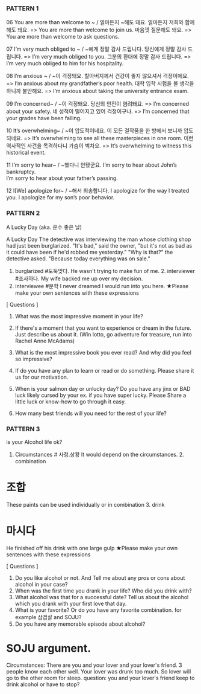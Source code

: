 ### PATTERN 1

06	You are more than welcome to ~ / 얼마든지 ~해도 돼요.
얼마든지 저희와 함께 해도 돼요.
=> You are more than welcome to join us.
마음껏 질문해도 돼요.
=> You are more than welcome to ask questions.

07	I’m very much obliged to ~ / ~에게 정말 감사 드립니다.
당신에게 정말 감사 드립니다.
=> I’m very much obliged to you.
그분의 환대에 정말 감사 드립니다.
=> I’m very much obliged to him for his hospitality.

08	I’m anxious ~ / ~이 걱정돼요.
할아버지께서 건강이 좋지 않으셔서 걱정이에요.
=> I’m anxious about my grandfather’s poor health.
대학 입학 시험을 볼 생각을 하니까 불안해요.
=> I’m anxious about taking the university entrance exam.

09	I’m concerned~  /  ~이 걱정돼요.
당신의 안전이 염려돼요.
=> I’m concerned about your safety.
네 성적이 떨어지고 있어 걱정이구나.
=> I’m concerned that your grades have been falling.

10	It’s overwhelming~ / ~이 압도적이네요.
이 모든 걸작품을 한 방에서 보니까
압도되네요.
=> It’s overwhelming to see all these masterpieces in one room.
이런 역사적인 사건을 목격하다니 가슴이
벅차요.
=> It’s overwhelming to witness this historical event.

11	I’m sorry to hear~ / ~했다니 안됐군요.
I’m sorry to hear about John’s bankruptcy.  
I’m sorry to hear about your father’s passing.

12	I[We] apologize for~ / ~해서 죄송합니다.
I apologize for the way I treated you.
I apologize for my son’s poor behavior.


### PATTERN 2 
A Lucky Day (aka. 운수 좋은 날)

A Lucky Day
	The detective was interviewing the man whose clothing shop had just been burglarized. "It's bad," said the owner, "but it's not as bad as it could have been if he'd robbed me yesterday." "Why is that?" the detective asked. "Because today everything was on sale."

1. burglarized #도둑맞다.
He wasn't trying to make fun of me. 	2. interviewer #조사하다.
My wife backed me up over my decision.
3.  interviewee #문학
I never dreamed I would run into you here. 	★Please make your own sentences with these expressions


[ Questions ]

1. What was the most impressive moment in your life?

2. If there's a moment that you want to experience or dream in the future. Just describe us about it. (Win lotto, go adventure for treasure, run into Rachel Anne McAdams)

3. What is the most impressive book you ever read? And why did you feel so impressive? 

4. If do you have any plan to learn or read or do something. Please share it us for our motivation.

5. When is your salmon day or unlucky day? Do you have any jinx or BAD luck likely cursed by your ex. if you have super lucky. Please Share a little luck or know-how to go through it easy.

6. How many best friends will you need for the rest of your life?


### PATTERN 3 
is your Alcohol life ok?
1. Circumstances # 사정.상황
It would depend on the circumstances. 	2. combination
# 조합
These paints can be used individually or in combination
3. drink
# 마시다
He finished off his drink with one large gulp	★Please make your own sentences with these expressions

[ Questions ]

1. Do you like alcohol or not. And Tell me about any pros or cons about alcohol in your case?
2. When was the first time you drank in your life? Who did you drink with?
3. What alcohol was that for a successful date? 
Tell us about the alcohol which you drank with your first love that day.
4. What is your favorite? Or do you have any favorite combination. for example 삼겹살 and SOJU?
5. Do you have any memorable episode about alcohol?

# SOJU argument. 
Circumstances: There are you and your lover and your lover's friend. 3 people know each other well.
Your lover was drunk too much. So lover will go to the other room for sleep.
question: you and your lover's friend keep to drink alcohol or have to stop?

